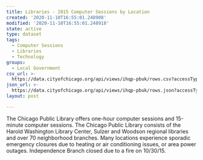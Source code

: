 ```yaml
---
title: Libraries - 2015 Computer Sessions by Location
created: '2020-11-10T16:55:01.248908'
modified: '2020-11-10T16:55:01.248918'
state: active
type: dataset
tags:
  - Computer Sessions
  - Libraries
  - Technology
groups:
  - Local Government
csv_url: >-
  https://data.cityofchicago.org/api/views/ihqp-pbuk/rows.csv?accessType=DOWNLOAD
json_url: >-
  https://data.cityofchicago.org/api/views/ihqp-pbuk/rows.json?accessType=DOWNLOAD
layout: post

---
```

The Chicago Public Library offers one-hour computer sessions and 15-minute computer sessions. The Chicago Public Library consists of the Harold Washington Library Center, Sulzer and Woodson regional libraries and over 70 neighborhood branches. Many locations experience sporadic emergency closures due to heating or air conditioning issues, or area power outages. Independence Branch closed due to a fire on 10/30/15.
